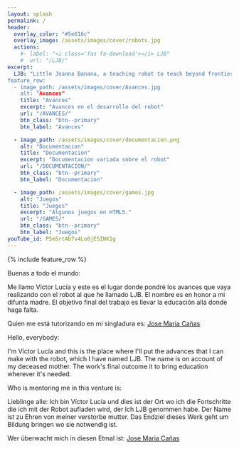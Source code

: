 ```yaml
---
layout: splash
permalink: /
header:
  overlay_color: "#5e616c"
  overlay_image: /assets/images/cover/robots.jpg
  actions:
    #- label: "<i class='fas fa-download'></i> LJB"
    #  url: "/LJB/"
excerpt: 
  LJB: "Little Joanna Banana, a teaching robot to teach beyond frontiers
feature_row:
  - image_path: /assets/images/cover/Avances.jpg
    alt: "Avances"
    title: "Avances"
    excerpt: "Avances en el desarrollo del robot"
    url: "/AVANCES/"
    btn_class: "btn--primary"
    btn_label: "Avances"

  - image_path: /assets/images/cover/documentacion.png
    alt: "Documentacion"
    title: "Documentacion"
    excerpt: "Documentacion variada sobre el robot"
    url: "/DOCUMENTACION/"
    btn_class: "btn--primary"
    btn_label: "Documentacion"

  - image_path: /assets/images/cover/games.jpg
    alt: "Juegos"
    title: "Juegos"
    excerpt: "Algunos juegos en HTML5."
    url: "/GAMES/"
    btn_class: "btn--primary"
    btn_label: "Juegos"   
youTube_id: PSm5rtAb7v4Lo8jESINK1g
---
```


{% include feature_row %}

Buenas a todo el mundo: 

Me llamo Víctor Lucía y este es el lugar donde pondré los avances que vaya realizando con el robot al que he llamado LJB. 
El nombre es en honor a mi difunta madre. 
El objetivo final del trabajo es llevar la educación allá donde haga falta. 

Quien me está tutorizando en mi singladura es:
[Jose Maria Cañas](https://gsyc.urjc.es/jmplaza/)
 
Hello, everybody:

I'm Víctor Lucía and this is the place where I'll put the advances that I can make with the robot, which I have named LJB.
The name is on account of my deceased mother. 
The work's final outcome it to bring education wherever it's needed.

Who is mentoring me in this venture is: 

Lieblinge alle:
Ich bin Víctor Lucía und dies ist der Ort wo ich die Fortschritte die ich mit der Robot aufladen wird, der Ich LJB genommen habe.
Der Name ist zu Ehren von meiner verstorbe mutter. 
Das Endziel dieses Werk geht um Bildung bringen wo sie notwendig ist.

Wer überwacht mich in diesen Etmal ist:
[Jose Maria Cañas](https://gsyc.urjc.es/jmplaza/)